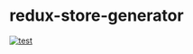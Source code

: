 # redux-store-generator

[![test](https://github.com/dht/redux-store-generator/actions/workflows/test.yml/badge.svg)](https://github.com/dht/redux-store-generator/actions/workflows/test.yml)
